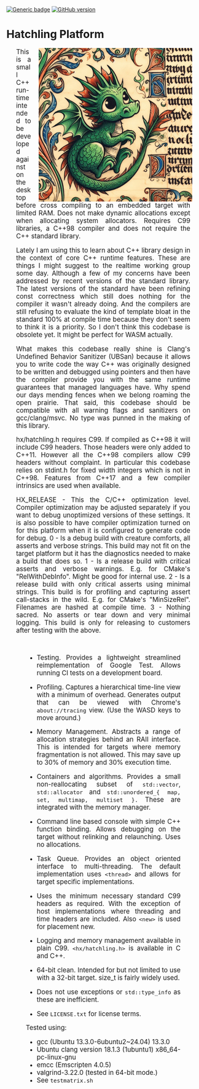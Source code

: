 [![Generic badge](https://img.shields.io/badge/hatchling-platform-blue.svg)](https://github.com/whatchamacallem/hatchlingplatform)
[![GitHub version](https://badge.fury.io/gh/whatchamacallem%2Fhatchlingplatform.svg)](http://badge.fury.io/gh/whatchamacallem%2Fhatchlingplatform)

# Hatchling Platform

<img src="hatchling_banner.jpg" alt="banner" width="400" height="400"
style="float: right; padding-right: 20px; padding-left: 20px;">
<div style="width: 90%; margin: 0 auto; text-align: justify; font-size: 120%;">

This is a small C++ run-time intended to be developed against on the desktop
before cross compiling to an embedded target with limited RAM. Does not make
dynamic allocations except when allocating system allocators. Requires C99
libraries, a C++98 compiler and does not require the C++ standard library.

Lately I am using this to learn about C++ library design in the context of core
C++ runtime features. These are things I might suggest to the realtime working
group some day. Although a few of my concerns have been addressed by recent
versions of the standard library. The latest versions of the standard have been
refining const correctness which still does nothing for the compiler it wasn't
already doing. And the compilers are still refusing to evaluate the kind of
template bloat in the standard 100% at compile time because they don't seem to
think it is a priority. So I don't think this codebase is obsolete yet. It might
be perfect for WASM actually.

What makes this codebase really shine is Clang's Undefined Behavior Sanitizer
(UBSan) because it allows you to write code the way C++ was originally designed
to be written and debugged using pointers and then have the compiler provide you
with the same runtime guarantees that managed languages have. Why spend our days
mending fences when we belong roaming the open prairie. That said, this codebase
should be compatible with all warning flags and sanitizers on gcc/clang/msvc. No
type was punned in the making of this library.

hx/hatchling.h requires C99. If compiled as C++98 it will include C99 headers.
Those headers were only added to C++11. However all the C++98 compilers allow
C99 headers without complaint. In particular this codebase relies on stdint.h
for fixed width integers which is not in C++98. Features from C++17 and a few
compiler intrinsics are used when available.

HX_RELEASE - This the C/C++ optimization level. Compiler optimization may be
adjusted separately if you want to debug unoptimized versions of these settings.
It is also possible to have compiler optimization turned on for this platform
when it is configured to generate code for debug.
0 - Is a debug build with creature comforts, all asserts and verbose strings.
This build may not fit on the target platform but it has the diagnostics needed
to make a build that does so.
1 - Is a release build with critical asserts and verbose warnings. E.g. for
CMake's "RelWithDebInfo". Might be good for internal use.
2 - Is a release build with only critical asserts using minimal strings. This
build is for profiling and capturing assert call-stacks in the wild. E.g. for
CMake's "MinSizeRel". Filenames are hashed at compile time.
3 - Nothing sacred. No asserts or tear down and very minimal logging. This build
is only for releasing to customers after testing with the above.

</div><br/>
<div style="width: 80%; margin: 0 auto; text-align: justify; font-size: 120%;">

 * Testing. Provides a lightweight streamlined reimplementation of Google Test.
   Allows running CI tests on a development board.

 * Profiling. Captures a hierarchical time-line view with a minimum of overhead.
   Generates output that can be viewed with Chrome's `about://tracing` view.
   (Use the WASD keys to move around.)

 * Memory Management. Abstracts a range of allocation strategies behind an RAII
   interface. This is intended for targets where memory fragmentation is not
   allowed. This may save up to 30% of memory and 30% execution time.

 * Containers and algorithms. Provides a small non-reallocating subset of
   `std::vector`, `std::allocator` and `std::unordered_{ map, set, multimap,
   multiset }.` These are integrated with the memory manager.

 * Command line based console with simple C++ function binding. Allows debugging
   on the target without relinking and relaunching. Uses no allocations.

 * Task Queue. Provides an object oriented interface to multi-threading. The
   default implementation uses `<thread>` and allows for target specific
   implementations.

 * Uses the minimum necessary standard C99 headers as required. With the
   exception of host implementations where threading and time headers are
   included. Also `<new>` is used for placement new.

 * Logging and memory management available in plain C99. `<hx/hatchling.h>` is
   available in C and C++.

 * 64-bit clean. Intended for but not limited to use with a 32-bit target.
   size_t is fairly widely used.

 * Does not use exceptions or `std::type_info` as these are inefficient.

 * See `LICENSE.txt` for license terms.

Tested using:
 * gcc (Ubuntu 13.3.0-6ubuntu2~24.04) 13.3.0
 * Ubuntu clang version 18.1.3 (1ubuntu1) x86_64-pc-linux-gnu
 * emcc (Emscripten 4.0.5)
 * valgrind-3.22.0 (tested in 64-bit mode.)
 * See `testmatrix.sh`

</div>
